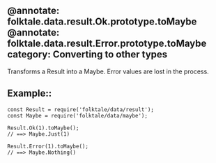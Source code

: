 @annotate: folktale.data.result.Ok.prototype.toMaybe
@annotate: folktale.data.result.Error.prototype.toMaybe
category: Converting to other types
---

Transforms a Result into a Maybe. Error values are lost in the process.


## Example::

    const Result = require('folktale/data/result');
    const Maybe = require('folktale/data/maybe');
    
    Result.Ok(1).toMaybe();
    // ==> Maybe.Just(1)
    
    Result.Error(1).toMaybe();
    // ==> Maybe.Nothing()
